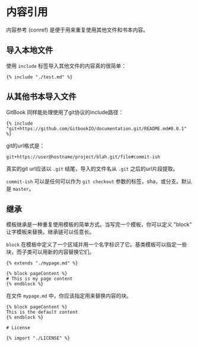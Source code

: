 # 内容引用

内容参考 (conref) 是便于用来重复使用其他文件和书本内容。

## 导入本地文件

使用 `include` 标签导入其他文件的内容真的很简单：

```
{% include "./test.md" %}
```

## 从其他书本导入文件

GitBook 同样能处理使用了git协议的include路径：


```
{% include "git+https://github.com/GitbookIO/documentation.git/README.md#0.0.1" %}
```

git的url格式是：


```
git+https://user@hostname/project/blah.git/file#commit-ish
```

真实的git url应该以 `.git` 结尾，导入的文件名从 `.git` 之后的url片段提取。

`commit-ish` 可以是任何可以作为 `git checkout` 参数的标签，sha，或分支。默认是 `master`。

## 继承

模板继承是一种重复使用模板的简单方式。当写完一个模板，你可以定义 "block" 让字模板来替换。继承链可以任意长。

`block` 在模板中定义了一个区域并用一个名字标识了它。基类模板可以指定一些块，而子类可以用新的内容替换它们。

```
{% extends "./mypage.md" %}

{% block pageContent %}
# This is my page content
{% endblock %}
```

在文件 `mypage.md` 中，你应该指定用来替换内容的块。

```
{% block pageContent %}
This is the default content
{% endblock %}

# License

{% import "./LICENSE" %}
```
